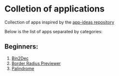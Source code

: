 # Colletion of applications
Collection of apps inspired by the [app-ideas repository](https://github.com/florinpop17/app-ideas)

Below is the list of apps separated by categories:

## Beginners:

1. [Bin2Dec](https://llucasy.github.io/Colletion-of-applications/Bin2Dec/ "Bin2Dec")
1. [Border Radius Previewer](https://llucasy.github.io/Colletion-of-applications/BorderRadius/ "Border Radius Previewer")
1. [Palindrome](https://llucasy.github.io/Colletion-of-applications/Palindrome/ "Next smallest palindrome")